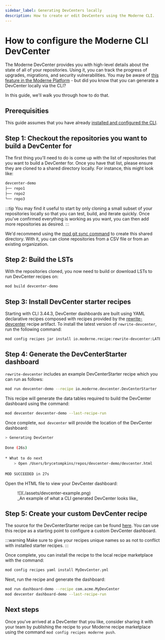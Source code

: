 ```yaml
---
sidebar_label: Generating DevCenters locally
description: How to create or edit DevCenters using the Moderne CLI.
---
```


# How to configure the Moderne CLI DevCenter

The Moderne DevCenter provides you with high-level details about the state of all of your repositories. Using it, you can track the progress of upgrades, migrations, and security vulnerabilities. You may be aware of [this feature in the Moderne Platform](../../moderne-platform/getting-started/dev-center.md) - but did you know that you can generate a DevCenter locally via the CLI?

In this guide, we'll walk you through how to do that.

## Prerequisities

This guide assumes that you have already [installed and configured the CLI](../getting-started/cli-intro.md#installation-and-configuration).

## Step 1: Checkout the repositories you want to build a DevCenter for

The first thing you'll need to do is come up with the list of repositories that you want to build a DevCenter for. Once you have that list, please ensure they are cloned to a shared directory locally. For instance, this might look like:

```bash
devcenter-demo
├── repo1
├── repo2
└── repo3
```

:::tip
You may find it useful to start by only cloning a small subset of your repositories locally so that you can test, build, and iterate quickly. Once you've confirmed everything is working as you want, you can then add more repositories as desired.
:::

We'd recommend using the [mod git sync command](../cli-reference.md#mod-git-sync) to create this shared directory. With it, you can clone repositories from a CSV file or from an existing organization.

## Step 2: Build the LSTs

With the repositories cloned, you now need to build or download LSTs to run DevCenter recipes on:

```bash
mod build devcenter-demo
```

## Step 3: Install DevCenter starter recipes

Starting with CLI 3.44.3, DevCenter dashboards are built using YAML declarative recipes composed with recipes provided by the [rewrite-devcenter](https://github.com/moderneinc/rewrite-devcenter) recipe artifact. To install the latest version of `rewrite-devcenter`, run the following command:
```bash
mod config recipes jar install io.moderne.recipe:rewrite-devcenter:LATEST
```

## Step 4: Generate the DevCenterStarter dashboard

`rewrite-devcenter` includes an example DevCenterStarter recipe which you can run as follows:
```bash
mod run devcenter-demo --recipe io.moderne.devcenter.DevCenterStarter
```

This recipe will generate the data tables required to build the DevCenter dashboard using the command:
```bash
mod devcenter devcenter-demo --last-recipe-run
```

Once complete, `mod devcenter` will provide the location of the DevCenter dashboard:
```bash
> Generating DevCenter

Done (26s)

* What to do next
    > Open /Users/brycetompkins/repos/devcenter-demo/devcenter.html

MOD SUCCEEDED in 27s
```

Open the HTML file to view your DevCenter dashboard:

<figure>
  ![](./assets/devcenter-example.png)
  <figcaption>_An example of what a CLI generated DevCenter looks like_</figcaption>
</figure>


## Step 5: Create your custom DevCenter recipe

The source for the DevCenterStarter recipe can be found [here](https://github.com/moderneinc/rewrite-devcenter/blob/main/src/main/resources/META-INF/rewrite/devcenter-starter.yml). You can use this recipe as a starting point to configure a custom DevCenter dashboard.

:::warning
Make sure to give your recipes unique names so as not to conflict with installed starter recipes.
:::

Once complete, you can install the recipe to the local recipe marketplace with the command:
```bash
mod config recipes yaml install MyDevCenter.yml
```

Next, run the recipe and generate the dashboard:
```bash
mod run dashboard-demo --recipe com.acme.MyDevCenter
mod devcenter dashboard-demo --last-recipe-run
```

## Next steps

Once you've arrived at a DevCenter that you like, consider sharing it with your team by publishing the recipe to your Moderne recipe marketplace using the command `mod config recipes moderne push`.
